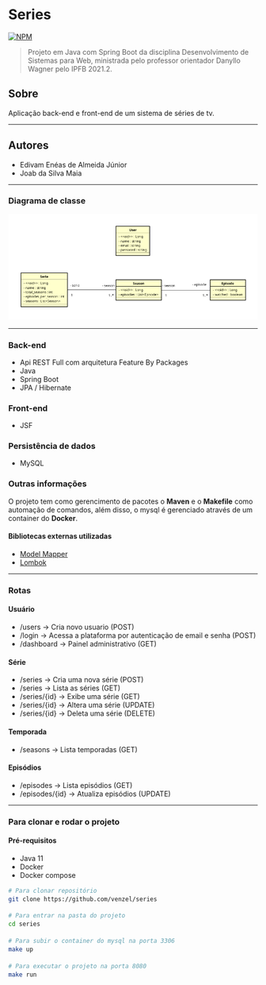 # Series

[![NPM](https://img.shields.io/npm/l/react)](https://github.com/venzel/series/blob/master/LICENSE)

> Projeto em Java com Spring Boot da disciplina Desenvolvimento de Sistemas para Web, ministrada pelo professor orientador
> Danyllo Wagner pelo IPFB 2021.2.<br />

## Sobre

Aplicação back-end e front-end de um sistema de séries de tv.

<hr />

## Autores

-   Edivam Enéas de Almeida Júnior
-   Joab da Silva Maia

<hr />

### Diagrama de classe

<img src="./media/diagrams/diagram-v1.png" />

<hr />

### Back-end

-   Api REST Full com arquitetura Feature By Packages
-   Java
-   Spring Boot
-   JPA / Hibernate

### Front-end

-   JSF

### Persistência de dados

-   MySQL

### Outras informações

O projeto tem como gerencimento de pacotes o **Maven** e o **Makefile** como automação de comandos, além disso, o mysql é gerenciado através de um container do **Docker**.

#### Bibliotecas externas utilizadas

-   <a href="http://modelmapper.org">Model Mapper</a>
-   <a href="https://projectlombok.org">Lombok</a>

<hr />

### Rotas

#### Usuário

-   /users -> Cria novo usuario (POST)
-   /login -> Acessa a plataforma por autenticação de email e senha (POST)
-   /dashboard -> Painel administrativo (GET)

#### Série

-   /series -> Cria uma nova série (POST)
-   /series -> Lista as séries (GET)
-   /series/{id} -> Exibe uma série (GET)
-   /series/{id} -> Altera uma série (UPDATE)
-   /series/{id} -> Deleta uma série (DELETE)

#### Temporada

-   /seasons -> Lista temporadas (GET)

#### Episódios

-   /episodes -> Lista episódios (GET)
-   /episodes/{id} -> Atualiza episódios (UPDATE)

<hr />

### Para clonar e rodar o projeto

#### Pré-requisitos

-   Java 11
-   Docker
-   Docker compose

```bash
# Para clonar repositório
git clone https://github.com/venzel/series

# Para entrar na pasta do projeto
cd series

# Para subir o container do mysql na porta 3306
make up

# Para executar o projeto na porta 8080
make run
```
